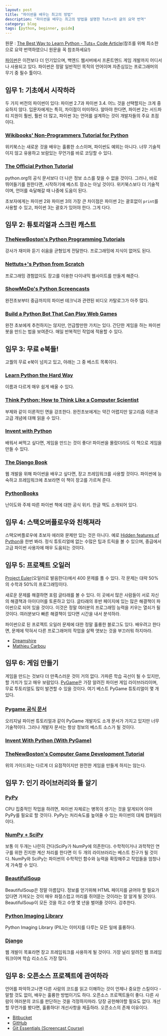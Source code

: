 ```yaml
---
layout: post
title: "파이썬을 배우는 최고의 방법"
description: "파이썬을 배우는 최고의 방법을 설명한 Tuts+의 글의 요약 번역"
category: blog
tags: [python, beginner, guide]
---
```


원문 : [The Best Way to Learn Python - Tuts+ Code Article](https://code.tutsplus.com/articles/the-best-way-to-learn-python--net-26288)(참조를 위해 최소한으로 요약 번역하였으니 원문을 꼭 참조하세요!)

<!-- <div id="toc"><p class="toc_title">목차</p></div> -->

[파이썬](https://www.python.org/)은 이전보다 더 인기있으며, 백엔드 웹서버에서 프론트엔드 게임 개발까지 어디서나 사용되고 있다. 파이썬은 정말 일반적인 목적의 언어이며 자존심있는 프로그래머의 무기 중 필수 툴이다.

## 임무 1: 기초에서 시작하라

두 가지 버전의 파이썬이 있다: 파이썬 2.7과 파이썬 3.4. 어느 것을 선택할지는 크게 중요하지 않다. 입문자에게는 특히, 차이점이 미미하다. 알아야 한다면, 파이썬 2는 서드파티 지원이 훨씬, 훨씬 더 많고, 파이썬 3는 언어를 설계하는 것이 개발자들의 주요 초점이다.

### [Wikibooks' Non-Programmers Tutorial for Python](http://en.wikibooks.org/wiki/Non-Programmer%27s_Tutorial_for_Python_2.6)

위키북스는 새로운 것을 배우는 훌륭한 소스이며, 파이썬도 예외는 아니다. 너무 기술적이지 않고 유용하고 보람있는 무언가를 바로 코딩할 수 있다.

### [The Official Python Tutorial](https://docs.python.org/2/tutorial/)

python.org의 공식 문서보다 더 나은 정보 소스를 찾을 수 없을 것이다. 그러나, 바로 뛰어들기를 원한다면, 시작하기에 베스트 장소는 아닐 것이다. 위키북스보다 더 기술적이며, 언어를 숙달해갈 때 나중에 도움이 된다.

초보자에게는 파이썬 2와 파이썬 3의 가장 큰 차이점은 파이썬 2는 괄호없이 `print`를 사용할 수 있고, 파이썬 3는 괄호가 있어야 한다. 그게 다다.

## 임무 2: 튜토리얼과 스크린 캐스트

### [TheNewBoston's  Python Programming Tutorials](http://www.youtube.com/playlist?list=PLEA1FEF17E1E5C0DA&feature=plcp)

강사가 재미와 듣기 쉬움을 균형있게 전달한다. 프로그래밍에 지식이 없어도 된다.

### [Nettuts+'s Python from Scratch](https://code.tutsplus.com/series/python-from-scratch--net-20566)

프로그래밍 경험없이도 장고를 이용한 다이내믹 웹사이트를 만들게 해준다.

### [ShowMeDo's Python Screencasts](http://showmedo.com/videotutorials/python)

완전초보부터 중급까지의 파이썬 테크닉과 관련된 비디오 카탈로그가 아주 많다.

### [Build a Python Bot That Can Play Web Games](https://code.tutsplus.com/tutorials/how-to-build-a-python-bot-that-can-play-web-games--active-11117)

완전 초보에게 추천하지는 않지만, 언급할만한 가치는 있다. 간단한 게임을 하는 파이썬 봇을 만드는 법을 보여준다. 매일 반복적인 작업에 적용할 수 있다.

## 임무 3: 무료 e북들!

고퀄의 무료 e북이 넘치고 있고, 아래는 그 중 베스트 목록이다.

### [Learn Python the Hard Way](http://learnpythonthehardway.org/)

이름과 다르게 매우 쉽게 배울 수 있다. 

### [Think Python: How to Think Like a Computer Scientist](http://www.greenteapress.com/thinkpython/thinkpython.html)

부제와 같이 이론적인 면을 강조한다. 완전초보에게는 약간 어렵지만 알고리즘 이론과 고급 개념에 대해 읽을 수 있다. 

### [Invent with Python](http://inventwithpython.com/chapters/)

배워서 써먹고 싶다면, 게임을 만드는 것이 좋다! 파이썬을 몰랐더라도 이 책으로 게임을 만들 수 있다. 

### [The Django Book](http://www.djangobook.com/en/2.0/index.html)

웹 개발을 위해 파이썬을 배우고 싶다면, 장고 프레임워크를 사용할 것이다. 파이썬에 능숙하고 프레임워크에 초보라면 이 책이 장고를 가르쳐 준다.

### [PythonBooks](https://wiki.python.org/moin/PythonBooks)

난이도와 주제 따른 파이썬 책에 대한 공식 위키. 한글 책도 소개되어 있다.

## 임무 4: 스택오버플로우와 친해져라

스택오버플로우에 초보자 에러와 문제만 있는 것은 아니다. 예로 [Hidden features of Python](http://stackoverflow.com/questions/101268/hidden-features-of-python)을 한번 봐라. 정식 튜토리얼에 없는 수많은 팁과 트릭을 볼 수 있으며, 중급에서 고급 파이썬 사용자에 매우 도움되는 것이다.

## 임무 5: 프로젝트 오일러

[Project Euler](http://projecteuler.net/)(오일러로 발음한다)에서 400 문제를 풀 수 있다. 각 문제는 대략 50%의 수학과 50%의 프로그래밍이다.

새로운 문제를 해결하면 포럼 글타래를 볼 수 있다. 이 곳에서 많은 사람들이 서로 자신의 해결책과 아이디어를 토론하고 있다. 글타래의 후반 페이지에 있는 많은 해결책이 파이썬으로 되어 있을 것이다. 이것은 정말 여러분의 프로그래밍 능력을 키우는 열쇠가 될 것이다. 여러분보다 빠른 해결책이 있다면 시간을 내서 분석하라.

파이썬으로 된 프로젝트 오일러 문제에 대한 정말 훌륭한 블로그도 있다. 배우려고 한다면, 문제에  막혀서 다른 프로그래머의 작업을 살짝 엿보는 것을 부끄러워 하지마라.

- [Dreamshire](http://blog.dreamshire.com/)
- [Mathieu Carbou](http://blog.mathieu.carbou.me/)

## 임무 6: 게임 만들기

게임을 만드는 것보다 더 만족스러운 것이 거의 없다. 가파른 학습 곡선이 될 수 있지만, 할 가치가 있고 매우 보람있다. [PyGame](http://www.pygame.org/news.html)은 가장 알려진 파이썬 게임 라이브러리이며, 무료 투토리얼도 많이 발견할 수 있을 것이다. 여기 베스트 PyGame 튜토리얼이 몇 개 있다.

### [Pygame 공식 문서](http://www.pygame.org/docs/)

오리지널 파이썬 튜토리얼과 같이 PyGame 개발자도 소개 문서가 가지고 있지만 너무 기술적이다. 그러나 개발자 문서는 항상 정보의 베스트 소스가 될 것이다.

### [Invent With Python (With PyGame)](http://inventwithpython.com/pygame/chapters/)

### [TheNewBoston's Computer Game Development Tutorial](http://www.youtube.com/playlist?list=PL8E21BDD0981FDF66)

위의 가이드와는 다르게 더 요점적이지만 완전한 게임을 만들게 하지는 않는다.

## 임무 7: 인기 라이브러리와 툴 알기

### [PyPy](http://pypy.org/)

CPU 집중적인 작업을 하려면, 파이썬 자체로는 병목이 생기는 것을 알게되어 아마 PyPy를 필요로 할 것이다. PyPy는 처리속도를 높여줄 수 있는 파이썬의 대체 컴파일러이다.

### [NumPy + SciPy](http://www.numpy.org/)

보통 이 두개는 나란히 간다(SciPy가 NumPy에 의존한다). 수학적이거나 과학적인 연구를 위한 진지한 계산 처리를 한다면 이 두 개의 라이브러리는 베스트 친구가 될 것이다. NumPy와 SciPy는 파이썬의 수학적인 함수와 능력을 확장해주고 작업들을 엄청나게 가속할 수 있다.

### [BeautifulSoup](http://www.crummy.com/software/BeautifulSoup/)

BeautifulSoup은 정말 아름답다. 정보를 얻기위해 HTML 페이지를 긁어야 할 필요가 있다면 가져오는 것이 매우 좌절스럽고 머리를 쥐어뜯는 것이라는 잘 알게 될 것이다. BeautifulSoup이 모든 것을 하고 수명 몇 년을 벌어줄 것이다. 강추한다.

### [Python Imaging Library](http://www.pythonware.com/products/pil/)

Python Imaging Library (PIL)는 이미지를 다루는 모든 일에 훌륭하다.

### [Django](https://www.djangoproject.com/)

웹 개발이 목표라면 장고 프레임워크를 사용하게 될 것이다. 가장 널리 알려진 웹 프레임워크이며 학습 리소스도 가장 많다.

## 임무 8: 오픈소스 프로젝트에 관여하라

언어를 파악하고나면 다른 사람의 코드를 읽고 이해하는 것이 언제나 중요한 스킬이다 - 말할 것도 없이, 배우는 훌륭한 방법이기도 하다. 오픈소스 프로젝트들이 좋다. 다른 사람이 여러분의 코드를 판단하는 것을 걱정하지마라. 당장 공헌해야할 필요도 없다. 개선할 무언가를 봤다면, 훌륭하다! 개선사항을 제출하라. 오픈소스의 존재 이유이다.

* [Bitbucket](https://bitbucket.org/)
* [GitHub](https://github.com/)
* [Git Essentials (Screencast Course)](https://courses.tutsplus.com/courses/git-essentials)


